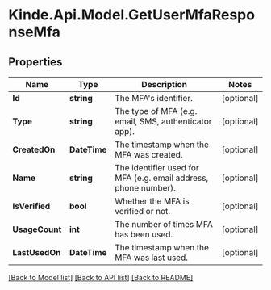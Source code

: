 # Kinde.Api.Model.GetUserMfaResponseMfa

## Properties

Name | Type | Description | Notes
------------ | ------------- | ------------- | -------------
**Id** | **string** | The MFA&#39;s identifier. | [optional] 
**Type** | **string** | The type of MFA (e.g. email, SMS, authenticator app). | [optional] 
**CreatedOn** | **DateTime** | The timestamp when the MFA was created. | [optional] 
**Name** | **string** | The identifier used for MFA (e.g. email address, phone number). | [optional] 
**IsVerified** | **bool** | Whether the MFA is verified or not. | [optional] 
**UsageCount** | **int** | The number of times MFA has been used. | [optional] 
**LastUsedOn** | **DateTime** | The timestamp when the MFA was last used. | [optional] 

[[Back to Model list]](../README.md#documentation-for-models) [[Back to API list]](../README.md#documentation-for-api-endpoints) [[Back to README]](../README.md)

